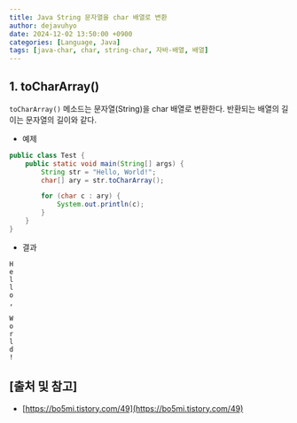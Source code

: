 ```yaml
---
title: Java String 문자열을 char 배열로 변환
author: dejavuhyo
date: 2024-12-02 13:50:00 +0900
categories: [Language, Java]
tags: [java-char, char, string-char, 자바-배열, 배열]
---
```


## 1. toCharArray()
`toCharArray()` 메소드는 문자열(String)을 char 배열로 변환한다. 반환되는 배열의 길이는 문자열의 길이와 같다.

* 예제

```java
public class Test {
    public static void main(String[] args) {
        String str = "Hello, World!";
        char[] ary = str.toCharArray();

        for (char c : ary) {
            System.out.println(c);
        }
    }
}
```

* 결과

```text
H
e
l
l
o
,
 
W
o
r
l
d
!
```

## [출처 및 참고]
* [https://bo5mi.tistory.com/49](https://bo5mi.tistory.com/49)
